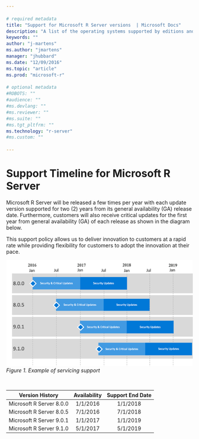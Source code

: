 ```yaml
---

# required metadata
title: "Support for Microsoft R Server versions  | Microsoft Docs"
description: "A list of the operating systems supported by editions and versions of Microsoft R Server and Revolution R Enterprise."
keywords: ""
author: "j-martens"
ms.author: "jmartens"
manager: "jhubbard"
ms.date: "12/09/2016"
ms.topic: "article"
ms.prod: "microsoft-r"

# optional metadata
#ROBOTS: ""
#audience: ""
#ms.devlang: ""
#ms.reviewer: ""
#ms.suite: ""
#ms.tgt_pltfrm: ""
ms.technology: "r-server"
#ms.custom: ""

---
```

# Support Timeline for Microsoft R Server

Microsoft R Server will be released a few times per year with each update version supported for two (2) years from its general availability (GA) release date. Furthermore, customers will also receive critical updates for the first year from general availability (GA) of each release as shown in the diagram below. 

This support policy allows us to deliver innovation to customers at a rapid rate while providing flexibility for customers to adopt the innovation at their pace. 

![Servicing Support](./media/resources-servicing-support/rserver-servicing-support.png)
<br>_Figure 1. Example of servicing support_

<br>

|Version History|Availability                       |Support End Date                  |
|:-------------------:|:---------------------------------:|:--------------------------------:|
|Microsoft R Server 8.0.0                |1/1/2016                           |1/1/2018                          |
|Microsoft R Server 8.0.5|7/1/2016|7/1/2018|
|Microsoft R Server 9.0.1|1/1/2017|1/1/2019|
|Microsoft R Server 9.1.0|5/1/2017|5/1/2019|
